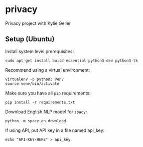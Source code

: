 # privacy
Privacy project with Kylie Geller

## Setup (Ubuntu)
Install system level prerequisites:

    sudo apt-get install build-essential python3-dev python3-tk

Recommend using a virtual environment:

    virtualenv -p python3 venv
    source venv/bin/activate

Make sure you have all `pip` requirements:

    pip install -r requirements.txt

Download English NLP model for `spacy`:

    python -m spacy.en.download

If using API, put API key in a file named api_key:

    echo "API-KEY-HERE" > api_key
